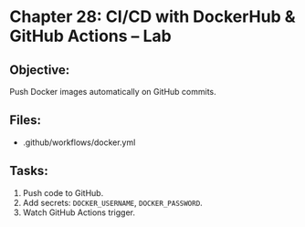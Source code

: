 # Chapter 28: CI/CD with DockerHub & GitHub Actions – Lab

## Objective:
Push Docker images automatically on GitHub commits.

## Files:
- .github/workflows/docker.yml

## Tasks:
1. Push code to GitHub.
2. Add secrets: `DOCKER_USERNAME`, `DOCKER_PASSWORD`.
3. Watch GitHub Actions trigger.
